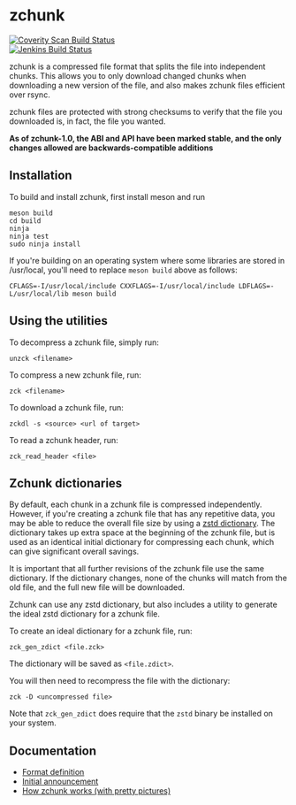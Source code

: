 # zchunk

[![Coverity Scan Build Status](https://img.shields.io/coverity/scan/16509.svg)](https://scan.coverity.com/projects/zchunk-zchunk)<br>
[![Jenkins Build Status](https://jenkins.zchunk.net/buildStatus/icon?job=zchunk)](https://jenkins.zchunk.net)

zchunk is a compressed file format that splits the file into independent chunks.
This allows you to only download changed chunks when downloading a new version
of the file, and also makes zchunk files efficient over rsync.

zchunk files are protected with strong checksums to verify that the file you
downloaded is, in fact, the file you wanted.

**As of zchunk-1.0, the ABI and API have been marked stable, and the only changes
allowed are backwards-compatible additions**

## Installation
To build and install zchunk, first install meson and run
```
meson build
cd build
ninja
ninja test
sudo ninja install
```

If you're building on an operating system where some libraries are stored in
/usr/local, you'll need to replace `meson build` above as follows:
```
CFLAGS=-I/usr/local/include CXXFLAGS=-I/usr/local/include LDFLAGS=-L/usr/local/lib meson build
```

## Using the utilities
To decompress a zchunk file, simply run:
```
unzck <filename>
```

To compress a new zchunk file, run:
```
zck <filename>
```

To download a zchunk file, run:
```
zckdl -s <source> <url of target>
```

To read a zchunk header, run:
```
zck_read_header <file>
```


## Zchunk dictionaries

By default, each chunk in a zchunk file is compressed independently.  However,
if you're creating a zchunk file that has any repetitive data, you may
be able to reduce the overall file size by using a [zstd dictionary](https://facebook.github.io/zstd/#small-data).
The dictionary takes up extra space at the beginning of the zchunk file, but is
used as an identical initial dictionary for compressing each chunk, which can
give significant overall savings.

It is important that all further revisions of the zchunk file use the same
dictionary.  If the dictionary changes, none of the chunks will match from the
old file, and the full new file will be downloaded.

Zchunk can use any zstd dictionary, but also includes a utility to generate the
ideal zstd dictionary for a zchunk file.

To create an ideal dictionary for a zchunk file, run:
```
zck_gen_zdict <file.zck>
```

The dictionary will be saved as `<file.zdict>`.

You will then need to recompress the file with the dictionary:
```
zck -D <uncompressed file>
```

Note that `zck_gen_zdict` does require that the `zstd` binary be installed on
your system.


## Documentation
- [Format definition](zchunk_format.txt)
- [Initial announcement](https://www.jdieter.net/posts/2018/04/30/introducing-zchunk)
- [How zchunk works (with pretty pictures)](https://www.jdieter.net/posts/2018/05/31/what-is-zchunk)
